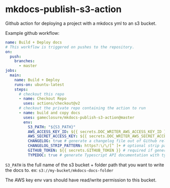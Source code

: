 # mkdocs-publish-s3-action

Github action for deploying a project with a mkdocs yml to an s3 bucket.

Example github workflow:

```yml
name: Build + Deploy docs
# This workflow is triggered on pushes to the repository.
on:
  push:
    branches:
      - master
jobs:
  main:
    name: Build + Deploy
    runs-on: ubuntu-latest
    steps:
      # checkout this repo
      - name: Checkout Repo
        uses: actions/checkout@v2
      # checkout the private repo containing the action to run
      - name: build and copy docs
        uses: gameclosure/mkdocs-publish-s3-action@master
        env:
          S3_PATH: "${S3_PATH}"
          AWS_ACCESS_KEY_ID: ${{ secrets.DOC_WRITER_AWS_ACCESS_KEY_ID }}
          AWS_SECRET_ACCESS_KEY: ${{ secrets.DOC_WRITER_AWS_SECRET_ACCESS_KEY }}
          CHANGELOG: true # generate a changelog file out of Github release notes
          CHANGELOG_STRIP_PATTERN: https?:\/\/[^ ]+ # optional strip pattern to run on the generated changelog
          GITHUB_TOKEN: ${{ secrets.GITHUB_TOKEN }} # required if generating a changelog
          TYPEDOC: true # generate Typescript API documentation with typedoc
```

`S3_PATH` is the full name of the s3 bucket + folder path that you want to write the docs to. ex: `s3://my-bucket/mkdocs-docs-folder`

The AWS key env vars should have read/write permission to this bucket.

